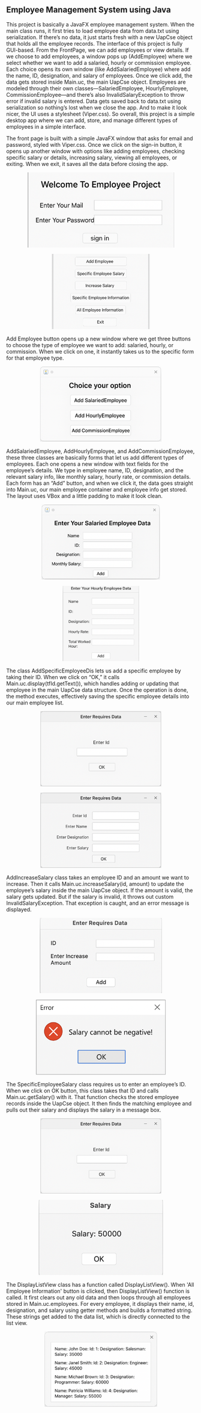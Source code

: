 ## Employee Management System using Java

This project is basically a JavaFX employee management system. When the main class runs, it first tries to load employee data from 
data.txt using serialization. If there’s no data, it just starts fresh with a new UapCse object that holds all the employee records. The interface of this project is fully 
GUI-based. From the FrontPage, we can add employees or view details. If we choose to add employees, a window pops up (AddEmployee) where we select whether we want to 
add a salaried, hourly or commission employee. Each choice opens its own window (like AddSalariedEmployee) where add the name, ID, designation, and salary of employees. 
Once we click add, the data gets stored inside Main.uc, the main UapCse object. Employees are modeled through their own classes—SalariedEmployee, HourlyEmployee, 
CommissionEmployee—and there’s also InvalidSalaryException to throw error if invalid salary is entered. Data gets saved back to data.txt using serialization so nothing’s lost 
when we close the app. And to make it look nicer, the UI uses a stylesheet (Viper.css). So overall, this project is a simple desktop app where we can add, store, and manage 
different types of employees in a simple interface. <br>

The front page is built with a simple JavaFX window that asks for email and password, styled with Viper.css. Once we click on the sign-in button, it opens up another window with options like adding employees, checking specific salary or details, increasing salary, viewing all employees, or exiting. When we exit, it saves all the data before closing the app.
<p align="center"><img src="./img/1.png" alt="App Screenshot" style="height:200px; width:auto;"></p>
<p align="center"><img src="./img/2.png" alt="App Screenshot" style="height:200px; width:auto;"></p>

Add Employee button opens up a new window where we get three buttons to choose the type of employee we want to add: salaried, hourly, or commission. 
When we click on one, it instantly takes us to the specific form for that employee type. 
<p align="center"><img src="./img/3.png" alt="App Screenshot" style="height:200px; width:auto;"></p>

AddSalariedEmployee, AddHourlyEmployee, and AddCommissionEmployee, these three classes are basically forms that let us add different types of employees. Each one opens a new window with text fields for the employee’s details. We type in employee name, ID, designation, and the relevant salary info, like monthly salary, hourly rate, or commission details. Each form has an “Add” button, and when we click it, the data goes straight into Main.uc, our main employee container and employee info get stored. The layout uses VBox and a little padding to make it look clean. 
<p align="center"><img src="./img/4.png" alt="App Screenshot" style="height:200px; width:auto;"></p>
<p align="center"><img src="./img/6.png" alt="App Screenshot" style="height:200px; width:auto;"></p>

The class AddSpecificEmployeeDis lets us add a specific employee by taking their ID. When we click on “OK,” it calls Main.uc.display(tfId.getText()), which handles adding or updating that employee in the main UapCse data structure. Once the operation is done, the method executes, effectively saving the specific employee details into our main employee list.
<p align="center"><img src="./img/7.png" alt="App Screenshot" style="height:200px; width:auto;"></p>
<p align="center"><img src="./img/8.png" alt="App Screenshot" style="height:200px; width:auto;"></p>

AddIncreaseSalary class takes an employee ID and an amount we want to increase. Then it calls Main.uc.increaseSalary(id, amount) to update the employee’s salary inside the main UapCse object. If the amount is valid, the salary gets updated. But if the salary is invalid, it throws out custom InvalidSalaryException. That exception is caught, and an error message is displayed.
<p align="center"><img src="./img/9.png" alt="App Screenshot" style="height:200px; width:auto;"></p>
<p align="center"><img src="./img/10.png" alt="App Screenshot" style="height:200px; width:auto;"></p>

The SpecificEmployeeSalary class requires us to enter an employee’s ID. When we click on OK button, this class takes that ID and calls Main.uc.getSalary() with it. That function checks the stored employee records inside the UapCse object. It then finds the matching employee and pulls out their salary and displays the salary in a message box.
<p align="center"><img src="./img/11.png" alt="App Screenshot" style="height:200px; width:auto;"></p>
<p align="center"><img src="./img/12.png" alt="App Screenshot" style="height:200px; width:auto;"></p>

The DisplayListView class has a function called DisplayListView(). When 'All Employee Information' button is clicked, then DisplayListView() function is called. It first clears out any old data and then loops through all employees stored in Main.uc.employees. For every employee, it displays their name, id, designation, and salary using getter methods and builds a formatted string. These strings get added to the data list, which is directly connected to the list view. 
<p align="center"><img src="./img/13.png" alt="App Screenshot" style="height:200px; width:auto;"></p>

